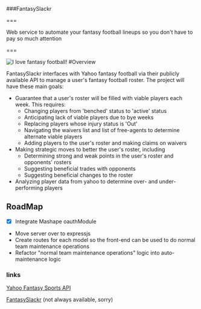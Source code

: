 ###FantasySlackr

===

Web service to automate your fantasy football lineups so you don't have to pay so much attention

===

![I love fantasy football!](https://dl.dropboxusercontent.com/u/37459575/imgres.jpg)
#Overview

FantasySlackr interfaces with Yahoo fantasy football via their publicly available API to manage a user's fantasy football roster. The project will have these main goals:
* Guarantee that a user's roster will be filled with viable players each week. This requires:
  * Changing players from 'benched' status to 'active' status
  * Anticipating lack of viable players due to bye weeks
  * Replacing players whose injury status is 'Out'
  * Navigating the waivers list and list of free-agents to determine alternate viable players
  * Adding players to the user's roster and making claims on waivers 
* Making strategic moves to better the user's roster, including
  * Determining strong and weak points in the user's roster and opponents' rosters
  * Suggesting beneficial trades with opponents
  * Suggesting beneficial changes to the roster
* Analyzing player data from yahoo to determine over- and under-performing players 

## RoadMap

* [x] Integrate Mashape oauthModule
* Move server over to expressjs
* Create routes for each model so the front-end can be used to do normal team maintenance operations
* Refactor "normal team maintenance operations" logic into auto-maintenance logic





### links

[Yahoo Fantasy Sports API](http://developer.yahoo.com/fantasysports/)

[FantasySlackr](demos.ethernetbucket.com/FantasySlackr) (not always available, sorry)